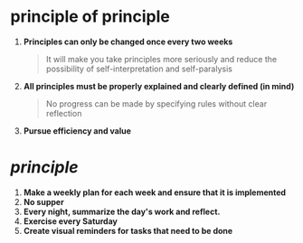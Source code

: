 # principle of principle

1. **Principles can only be changed once every two weeks**

   >It will make you take principles more seriously and reduce the possibility of self-interpretation and self-paralysis

2. **All principles must be properly explained and clearly defined (in mind)**

   >No progress can be made by specifying rules without clear reflection

3. **Pursue efficiency and value**

# *principle*

1. **Make a weekly plan for each week and ensure that it is implemented**
2. **No supper**
3. **Every night, summarize the day's work and reflect.**
4. **Exercise every Saturday**
5. **Create visual reminders for tasks that need to be done**

